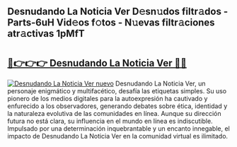 ## Desnudando La Noticia Ver D𝚎sn𝚞dos filtr𝚊dos - Parts-6uH Vid𝚎os f𝚘tos - N𝚞evas filtr𝚊ciones atr𝚊ctivas 1pMfT

# <h2><a href="http://mb0luu.tromn.icu/?c=Desnudando+La+Noticia+Ver">🔗👉👉👉 Desnudando La Noticia Ver 🔗🔗</a></h2>

[![Desnudando La Noticia Ver nuevo](https://i.imgur.com/pEAQMta.gif)](http://mb0luu.tromn.icu/?c=Desnudando+La+Noticia+Ver)
Desnudando La Noticia Ver, un personaje enigmático y multifacético, desafía las etiquetas simples. Su uso pionero de los medios digitales para la autoexpresión ha cautivado y enfurecido a los observadores, generando debates sobre ética, identidad y la naturaleza evolutiva de las comunidades en línea. Aunque su dirección futura no está clara, su influencia en el mundo en línea es indiscutible. Impulsado por una determinación inquebrantable y un encanto innegable, el impacto de Desnudando La Noticia Ver en la comunidad virtual es ilimitado.
